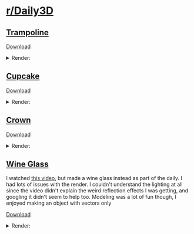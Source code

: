 # [r/Daily3D](https://www.reddit.com/r/Daily3D/)

## [Trampoline](https://www.reddit.com/r/Daily3D/comments/1m8yjb8/daily3d_for_250725trampoline/)
[Download](https://github.com/ThePeacook/Blender-Portfolio/raw/refs/heads/main/Daily3D%20Reddit/Files/Trampoline.blend)
<details>
  <summary>Render:</summary>
  <img src="" width="500">
</details>

## [Cupcake](https://www.reddit.com/r/Daily3D/comments/1m78mjx/daily3d_for_250723cupcake/)
[Download](https://github.com/ThePeacook/Blender-Portfolio/raw/refs/heads/main/Daily3D%20Reddit/Files/Cupcake.blend)
<details>
  <summary>Render:</summary>
  <img src="https://github.com/ThePeacook/Blender-Portfolio/blob/main/Daily3D%20Reddit/Images/Cupcake.png" width="500">
</details>

## [Crown](https://www.reddit.com/r/Daily3D/comments/1m6dgk0/daily3d_for_250722crown/)
[Download](https://github.com/ThePeacook/Blender-Portfolio/raw/refs/heads/main/Daily3D%20Reddit/Files/Crown.blend)
<details>
  <summary>Render:</summary>
  <img src="https://github.com/ThePeacook/Blender-Portfolio/blob/main/Daily3D%20Reddit/Images/Crown.png" width="500">
</details>

## [Wine Glass](https://www.reddit.com/r/Daily3D/comments/1m5i9s4/daily3d_for_250721glass_of_wine/)
  I watched [this video](https://youtu.be/jCVEtLjpeB8?si=q112PcTl8CLv6WWQ), but made a wine glass instead as part of the daily. I had lots of issues with the render. I couldn't understand the lighting at all since the video didn't explain the weird reflection effects I was getting, and googling it didn't seem to help too. Modeling was a lot of fun though, I enjoyed making an object with vectors only

  [Download](https://github.com/ThePeacook/Blender-Portfolio/raw/refs/heads/main/Daily3D%20Reddit/Files/Wine%20Glass.blend)
<details>
  <summary>Render:</summary>
  <img src="https://github.com/ThePeacook/Blender-Portfolio/blob/main/Daily3D%20Reddit/Images/Wine%20Glass.png" width="500">
</details>
